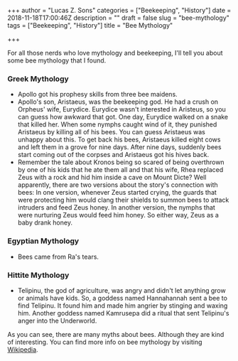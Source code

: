 +++
author = "Lucas Z. Sons"
categories = ["Beekeeping", "History"]
date = 2018-11-18T17:00:46Z
description = ""
draft = false
slug = "bee-mythology"
tags = ["Beekeeping", "History"]
title = "Bee Mythology"

+++

For all those nerds who love mythology and beekeeping, I'll tell you about some bee mythology that I found.

### Greek Mythology

* Apollo got his prophesy skills from three bee maidens.
* Apollo's son, Aristaeus, was the beekeeping god. He had a crush on Orpheus' wife, Eurydice. Eurydice wasn't interested in Aristeus, so you can guess how awkward that got. One day, Eurydice walked on a snake that killed her. When some nymphs caught wind of it, they punished Aristaeus by killing all of his bees. You can guess Aristaeus was unhappy about this. To get back his bees, Aristaeus killed eight cows and left them in a grove for nine days. After nine days, suddenly bees start coming out of the corpses and Aristaeus got his hives back.
* Remember the tale about Kronos being so scared of being overthrown by one of his kids that he ate them all and that his wife, Rhea replaced Zeus with a rock and hid him inside a cave on Mount Dicte? Well apparently, there are two versions about the story's connection with bees: In one version, whenever Zeus started crying, the guards that were protecting him would clang their shields to summon bees to attack intruders and feed Zeus honey. In another version, the nymphs that were nurturing Zeus would feed him honey. So either way, Zeus as a baby drank honey.

### Egyptian Mythology

* Bees came from Ra's tears.

### Hittite Mythology

* Telipinu, the god of agriculture, was angry and didn't let anything grow or animals have kids. So, a goddess named Hannahannah sent a bee to find Telipinu. It found him and made him angrier by stinging and waxing him. Another goddess named Kamrusepa did a ritual that sent Telipinu's anger into the Underworld.

As you can see, there are many myths about bees. Although they are kind of interesting. You can find more info on bee mythology by visiting [Wikipedia](https://en.wikipedia.org/wiki/Bee_(mythology)).

